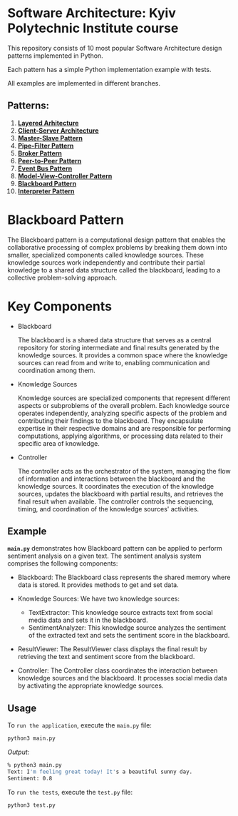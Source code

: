 # Software Architecture: Kyiv Polytechnic Institute course

This repository consists of 10 most popular Software Architecture design patterns implemented in Python.

Each pattern has a simple Python implementation example with tests.

All examples are implemented in different branches.

## Patterns:

1. [**Layered Arhitecture**](https://github.com/annavasylashko/kpi-architecture/tree/layered-architecture)
2. [**Client-Server Architecture**](https://github.com/annavasylashko/kpi-architecture/tree/client-server)
3. [**Master-Slave Pattern**](https://github.com/annavasylashko/kpi-architecture/tree/master-slave)
4. [**Pipe-Filter Pattern**](https://github.com/annavasylashko/kpi-architecture/tree/pipe-filter)
5. [**Broker Pattern**](https://github.com/annavasylashko/kpi-architecture/tree/broker)
6. [**Peer-to-Peer Pattern**](https://github.com/annavasylashko/kpi-architecture/tree/peer-to-peer)
7. [**Event Bus Pattern**](https://github.com/annavasylashko/kpi-architecture/tree/event-bus)
8. [**Model-View-Controller Pattern**](https://github.com/annavasylashko/kpi-architecture/tree/mvc)
9. [**Blackboard Pattern**](https://github.com/annavasylashko/kpi-architecture/tree/blackboard)
10. [**Interpreter Pattern**](https://github.com/annavasylashko/kpi-architecture/tree/interpreter)

# Blackboard Pattern

The Blackboard pattern is a computational design pattern that enables the collaborative processing of complex problems by breaking them down into smaller, specialized components called knowledge sources. These knowledge sources work independently and contribute their partial knowledge to a shared data structure called the blackboard, leading to a collective problem-solving approach.

# Key Components
- Blackboard

    The blackboard is a shared data structure that serves as a central repository for storing intermediate and final results generated by the knowledge sources. It provides a common space where the knowledge sources can read from and write to, enabling communication and coordination among them.

- Knowledge Sources

    Knowledge sources are specialized components that represent different aspects or subproblems of the overall problem. Each knowledge source operates independently, analyzing specific aspects of the problem and contributing their findings to the blackboard. They encapsulate expertise in their respective domains and are responsible for performing computations, applying algorithms, or processing data related to their specific area of knowledge.

- Controller

    The controller acts as the orchestrator of the system, managing the flow of information and interactions between the blackboard and the knowledge sources. It coordinates the execution of the knowledge sources, updates the blackboard with partial results, and retrieves the final result when available. The controller controls the sequencing, timing, and coordination of the knowledge sources' activities.

## Example

**`main.py`** demonstrates how Blackboard pattern can be applied to perform sentiment analysis on a given text. The sentiment analysis system comprises the following components:

- Blackboard: The Blackboard class represents the shared memory where data is stored. 
It provides methods to get and set data.

- Knowledge Sources: We have two knowledge sources:
    - TextExtractor: This knowledge source extracts text from social media data and sets it in the blackboard.
    - SentimentAnalyzer: This knowledge source analyzes the sentiment of the extracted text and sets the sentiment score in the blackboard.

- ResultViewer: The ResultViewer class displays the final result by retrieving the text and sentiment score from the blackboard.

- Controller: The Controller class coordinates the interaction between knowledge sources and the blackboard. It processes social media data by activating the appropriate knowledge sources.

## Usage

To `run the application`, execute the `main.py` file:

```zsh
python3 main.py
```

*Output:*

```zsh
% python3 main.py
Text: I'm feeling great today! It's a beautiful sunny day.
Sentiment: 0.8
```

To `run the tests`, execute the `test.py` file:

```zsh
python3 test.py
```